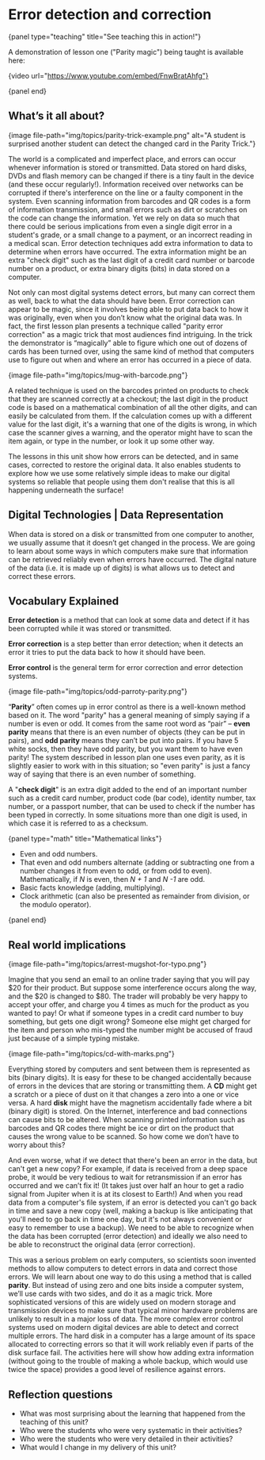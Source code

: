 # Error detection and correction

{panel type="teaching" title="See teaching this in action!"}

A demonstration of lesson one ("Parity magic") being taught is available here:

{video url="https://www.youtube.com/embed/FnwBratAhfg"}

{panel end}

## What’s it all about?

{image file-path="img/topics/parity-trick-example.png" alt="A student is surprised another student can detect the changed card in the Parity Trick."}

The world is a complicated and imperfect place, and errors can occur whenever information is stored or transmitted. Data stored on hard disks, DVDs and flash memory can be changed if there is a tiny fault in the device (and these occur regularly!). Information received over networks can be corrupted if there's interference on the line or a faulty component in the system. Even scanning information from barcodes and QR codes is a form of information transmission, and small errors such as dirt or scratches on the code can change the information. Yet we rely on data so much that there could be serious implications from even a single digit error in a student's grade, or a small change to a payment, or an incorrect reading in a medical scan. Error detection techniques add extra information to data to determine when errors have occurred. The extra information might be an extra "check digit" such as the last digit of a credit card number or barcode number on a product, or extra binary digits (bits) in data stored on a computer.

Not only can most digital systems detect errors, but many can correct them as well, back to what the data should have been. Error correction can appear to be magic, since it involves being able to put data back to how it was originally, even when you don’t know what the original data was. In fact, the first lesson plan presents a technique called "parity error correction" as a magic trick that most audiences find intriguing. In the trick the demonstrator is “magically” able to figure which one out of dozens of cards has been turned over, using the same kind of method that computers use to figure out when and where an error has occurred in a piece of data.

{image file-path="img/topics/mug-with-barcode.png"}

A related technique is used on the barcodes printed on products to check that they are scanned correctly at a checkout; the last digit in the product code is based on a mathematical combination of all the other digits, and can easily be calculated from them. If the calculation comes up with a different value for the last digit, it's a warning that one of the digits is wrong, in which case the scanner gives a warning, and the operator might have to scan the item again, or type in the number, or look it up some other way.

The lessons in this unit show how errors can be detected, and in same cases, corrected to restore the original data. It also enables students to explore how we use some relatively simple ideas to make our digital systems so reliable that people using them don't realise that this is all happening underneath the surface!

## Digital Technologies | Data Representation

When data is stored on a disk or transmitted from one computer to another, we usually assume that it doesn’t get changed in the process. We are going to learn about some ways in which computers make sure that information can be retrieved reliably even when errors have occurred. The digital nature of the data (i.e. it is made up of digits) is what allows us to detect and correct these errors.

## Vocabulary Explained

**Error detection** is a method that can look at some data and detect if it has been corrupted while it was stored or transmitted.

**Error correction** is a step better than error detection; when it detects an error it tries to put the data back to how it should have been.

**Error control** is the general term for error correction and error detection systems.

{image file-path="img/topics/odd-parroty-parity.png"}

“**Parity**” often comes up in error control as there is a well-known method based on it. The word "parity" has a general meaning of simply saying if a number is even or odd. It comes from the same root word as “pair” – **even parity** means that there is an even number of objects (they can be put in pairs), and **odd parity** means they can’t be put into pairs. If you have 5 white socks, then they have odd parity, but you want them to have even parity! The system described in lesson plan one uses even parity, as it is slightly easier to work with in this situation; so "even parity" is just a fancy way of saying that there is an even number of something.

A "**check digit**" is an extra digit added to the end of an important number such as a credit card number, product code (bar code), identity number, tax number, or a passport number, that can be used to check if the number has been typed in correctly. In some situations more than one digit is used, in which case it is referred to as a checksum.

{panel type="math" title="Mathematical links"}

- Even and odd numbers.
- That even and odd numbers alternate (adding or subtracting one from a number changes it from even to odd, or from odd to even). Mathematically, if *N* is even, then *N + 1* and *N -1* are odd.
- Basic facts knowledge (adding, multiplying).
- Clock arithmetic (can also be presented as remainder from division, or the modulo operator).

{panel end}

## Real world implications

{image file-path="img/topics/arrest-mugshot-for-typo.png"}

Imagine that you send an email to an online trader saying that you will pay $20 for their product. But suppose some interference occurs along the way, and the $20 is changed to $80. The trader will probably be very happy to accept your offer, and charge you 4 times as much for the product as you wanted to pay! Or what if someone types in a credit card number to buy something, but gets one digit wrong? Someone else might get charged for the item and person who mis-typed the number might be accused of fraud just because of a simple typing mistake.

{image file-path="img/topics/cd-with-marks.png"}

Everything stored by computers and sent between them is represented as bits (binary digits). It is easy for these to be changed accidentally because of errors in the devices that are storing or transmitting them. A **CD** might get a scratch or a piece of dust on it that changes a zero into a one or vice versa. A hard **disk** might have the magnetism accidentally fade where a bit (binary digit) is stored. On the Internet, interference and bad connections can cause bits to be altered. When scanning printed information such as barcodes and QR codes there might be ice or dirt on the product that causes the wrong value to be scanned. So how come we don’t have to worry about this?

And even worse, what if we detect that there's been an error in the data, but can't get a new copy? For example, if data is received from a deep space probe, it would be very tedious to wait for retransmission if an error has occurred and we can’t fix it! (It takes just over half an hour to get a radio signal from Jupiter when it is at its closest to Earth!) And when you read data from a computer's file system, if an error is detected you can't go back in time and save a new copy (well, making a backup is like anticipating that you'll need to go back in time one day, but it's not always convenient or easy to remember to use a backup). We need to be able to recognize when the data has been corrupted (error detection) and ideally we also need to be able to reconstruct the original data (error correction).

This was a serious problem on early computers, so scientists soon invented methods to allow computers to detect errors in data and correct those errors. We will learn about one way to do this using a method that is called **parity**. But instead of using zero and one bits inside a computer system, we’ll use cards with two sides, and do it as a magic trick. More sophisticated versions of this are widely used on modern storage and transmission devices to make sure that typical minor hardware problems are unlikely to result in a major loss of data. The more complex error control systems used on modern digital devices are able to detect and correct multiple errors. The hard disk in a computer has a large amount of its space allocated to correcting errors so that it will work reliably even if parts of the disk surface fail. The activities here will show how adding extra information (without going to the trouble of making a whole backup, which would use twice the space) provides a good level of resilience against errors.

## Reflection questions

- What was most surprising about the learning that happened from the teaching of this unit?
- Who were the students who were very systematic in their activities?
- Who were the students who were very detailed in their activities?
- What would I change in my delivery of this unit?